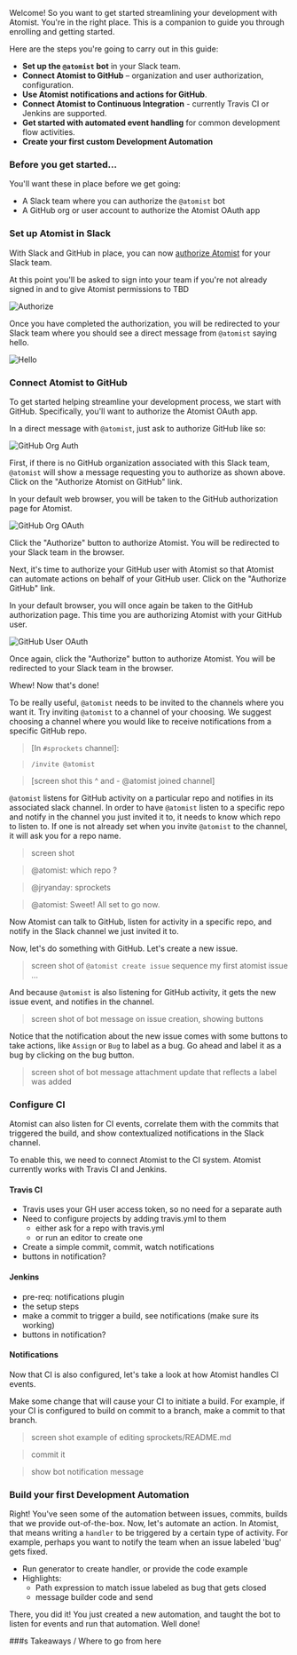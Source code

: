 Welcome! So you want to get started streamlining your development with Atomist. You're in the right place. This is a companion to guide you through enrolling and getting started.

Here are the steps you're going to carry out in this guide:

- **Set up the `@atomist` bot** in your Slack team.
- **Connect Atomist to GitHub** – organization and user authorization, configuration.
- **Use Atomist notifications and actions for GitHub**.
- **Connect Atomist to Continuous Integration** - currently Travis CI or Jenkins are supported.
- **Get started with automated event handling** for common development flow activities.
- **Create your first custom Development Automation**

### **Before you get started...**

You'll want these in place before we get going:

* A Slack team where you can authorize the `@atomist` bot
* A GitHub org or user account to authorize the Atomist OAuth app

### **Set up Atomist in Slack**

With Slack and GitHub in place, you can now [authorize  Atomist](https://slack.com/oauth/authorize?scope=channels:read,channels:write,channels:history,im:read,im:write,chat:write:user,team:read,bot&client_id=9196525393.17722124420) for your Slack team.

At this point you'll be asked to sign into your team if you're not already signed in and to give Atomist permissions to TBD

![Authorize](images/authorize.png)

Once you have completed the authorization, you will be redirected to your Slack team where you should see a direct message from `@atomist` saying hello.

![Hello](images/bot-hello-message.png)

### Connect Atomist to GitHub

To get started helping streamline your development process, we start with GitHub. Specifically, you'll want to authorize the Atomist OAuth app.

In a direct message with `@atomist`, just ask to authorize GitHub like so:

![GitHub Org Auth](images/github-org-auth.png)

First, if there is no GitHub organization associated with this Slack team, `@atomist` will show a message requesting you to authorize as shown above. Click on the "Authorize Atomist on GitHub" link.

In your default web browser, you will be taken to the GitHub authorization page for Atomist.

![GitHub Org OAuth](images/github-org-oauth.png)

Click the "Authorize" button to authorize Atomist. You will be redirected to your Slack team in the browser.

Next, it's time to authorize your GitHub user with Atomist so that Atomist can automate actions on behalf of your GitHub user. Click on the "Authorize GitHub" link.

In your default browser, you will once again be taken to the GitHub authorization page. This time you are authorizing Atomist with your GitHub user.

![GitHub User OAuth](images/github-user-oauth.png)

Once again, click the "Authorize" button to authorize Atomist. You will be redirected to your Slack team in the browser.

Whew! Now that's done!

To be really useful, `@atomist` needs to be invited to the channels where you want it. Try inviting `@atomist` to a channel of your choosing. We suggest choosing a channel where you would like to receive notifications from a specific GitHub repo.

> [In `#sprockets` channel]:

> `/invite @atomist`

>[screen shot this ^ and - @atomist joined channel]

`@atomist` listens for GitHub activity on a particular repo and notifies in its associated slack channel. In order to have `@atomist` listen to a specific repo and notify in the channel you just invited it to, it needs to know which repo to listen to. If one is not already set when you invite `@atomist` to the channel, it will ask you for a repo name.

> screen shot

> @atomist: which repo ?

> @jryanday: sprockets

> @atomist: Sweet! All set to go now.

Now Atomist can talk to GitHub, listen for activity in a specific repo, and notify in the Slack channel we just invited it to.

Now, let's do something with GitHub. Let's create a new issue.

> screen shot of  `@atomist create issue` sequence
> my first atomist issue ...

And because `@atomist` is also listening for GitHub activity, it gets the new issue event, and notifies in the channel.

> screen shot of bot message on issue creation, showing buttons

Notice that the notification about the new issue comes with some buttons to take actions, like `Assign` or `Bug` to label as a bug. Go ahead and label it as a bug by clicking on the bug button.

> screen shot of bot message attachment update that reflects a label was added

### Configure CI

Atomist can also listen for CI events, correlate them with the commits that triggered the build, and show contextualized notifications in the Slack channel.

To enable this, we need to connect Atomist to the CI system. Atomist currently works with Travis CI and Jenkins.

#### Travis CI

* Travis uses your GH user access token, so no need for a separate auth
* Need to configure projects by adding travis.yml to them
  - either ask for a repo with travis.yml
  - or run an editor to create one
* Create a simple commit, commit, watch notifications
* buttons in notification?

#### Jenkins

* pre-req: notifications plugin
* the setup steps
* make a commit to trigger a build, see notifications (make sure its working)
* buttons in notification?

#### Notifications

Now that CI is also configured, let's take a look at how Atomist handles CI events.

Make some change that will cause your CI to initiate a build. For example, if your CI is configured to build on commit to a branch, make a commit to that branch.

> screen shot example of editing sprockets/README.md

> commit it

> show bot notification message

### Build your first Development Automation

Right! You've seen some of the automation between issues, commits, builds that we provide out-of-the-box. Now, let's automate an action. In Atomist, that means writing a `handler` to be triggered by a certain type of activity. For example, perhaps you want to notify the team when an issue labeled 'bug' gets fixed.

* Run generator to create handler, or provide the code example
* Highlights:
  - Path expression to match issue labeled as bug that gets closed
  - message builder code and send

There, you did it! You just created a new automation, and taught the bot to listen for events and run that automation. Well done!

###s Takeaways / Where to go from here
